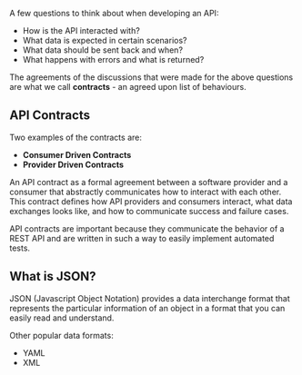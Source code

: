 A few questions to think about when developing an API:

- How is the API interacted with?
- What data is expected in certain scenarios?
- What data should be sent back and when?
- What happens with errors and what is returned?

The agreements of the discussions that were made for the above questions are what we call **contracts** - an agreed upon list of behaviours.

## API Contracts

Two examples of the contracts are:

- **Consumer Driven Contracts**
- **Provider Driven Contracts**

An API contract as a formal agreement between a software provider and a consumer that abstractly communicates how to interact with each other. This contract defines how API providers and consumers interact, what data exchanges looks like, and how to communicate success and failure cases.

API contracts are important because they communicate the behavior of a REST API and are written in such a way to easily implement automated tests.

## What is JSON?

JSON (Javascript Object Notation) provides a data interchange format that represents the particular information of an object in a format that you can easily read and understand.

Other popular data formats:

* YAML
* XML